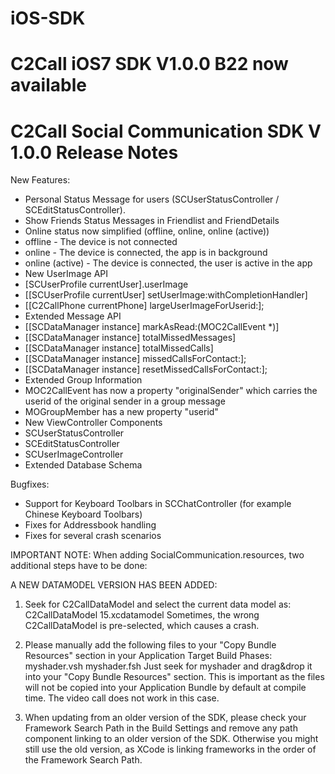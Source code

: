 iOS-SDK
=======

C2Call iOS7 SDK V1.0.0 B22 now available
=======

C2Call Social Communication SDK V 1.0.0 Release Notes
=======

New Features:
- Personal Status Message for users (SCUserStatusController / SCEditStatusController).
- Show Friends Status Messages in Friendlist and FriendDetails
- Online status now simplified (offline, online, online (active))
- offline - The device is not connected
- online - The device is connected, the app is in background
- online (active) - The device is connected, the user is active in the app
- New UserImage API
- [SCUserProfile currentUser].userImage
- [[SCUserProfile currentUser] setUserImage:withCompletionHandler]
- [[C2CallPhone currentPhone] largeUserImageForUserid:];
- Extended Message API 
- [[SCDataManager instance] markAsRead:(MOC2CallEvent *)]
- [[SCDataManager instance] totalMissedMessages]
- [[SCDataManager instance] totalMissedCalls]
- [[SCDataManager instance] missedCallsForContact:];
- [[SCDataManager instance] resetMissedCallsForContact:];
- Extended Group Information
- MOC2CallEvent has now a property "originalSender" which carries the userid of the original sender in a group message
- MOGroupMember has a new property "userid"
- New ViewController Components
- SCUserStatusController 
- SCEditStatusController
- SCUserImageController
- Extended Database Schema

Bugfixes:
- Support for Keyboard Toolbars in SCChatController (for example Chinese Keyboard Toolbars)
- Fixes for Addressbook handling
- Fixes for several crash scenarios

IMPORTANT NOTE:
When adding SocialCommunication.resources, two additional steps have to be done:

A NEW DATAMODEL VERSION HAS BEEN ADDED:
1. Seek for C2CallDataModel and select the current data model as: C2CallDataModel 15.xcdatamodel
Sometimes, the wrong C2CallDataModel is pre-selected, which causes a crash.

2. Please manually add the following files to your "Copy Bundle Resources" section in your Application Target Build Phases:
myshader.vsh
myshader.fsh
Just seek for myshader and drag&drop it into your "Copy Bundle Resources" section. This is important as the files will not be copied into your Application Bundle by default at compile time.
The video call does not work in this case.
3. When updating from an older version of the SDK, please check your Framework Search Path in the Build Settings and remove any path component linking to an older version of the SDK. Otherwise you might still use the old version, as XCode is linking frameworks in the order of the Framework Search Path.

